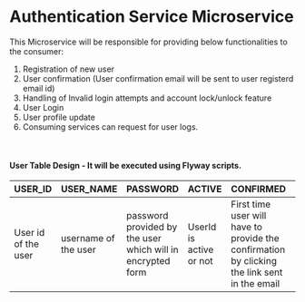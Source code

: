 # Authentication Service Microservice

This Microservice will be responsible for providing below functionalities to the consumer:
<br>
<ol>
  <li>Registration of new user</li>
  <li>User confirmation (User confirmation email will be sent to user registerd email id)</li>
  <li>Handling of Invalid login attempts and account lock/unlock feature</li>
  <li>User Login</li>
  <li>User profile update</li>
  <li>Consuming services can request for user logs.</li>
</ol>
<br>

#### User Table Design - It will be executed using Flyway scripts.
<table>
   <thead>
      <tr>
         <th>USER_ID</th>
         <th>USER_NAME</th>
         <th>PASSWORD</th>
         <th>ACTIVE</th>
         <th>CONFIRMED</th>
         <th>INVALID_LOGIN_ATTEMPTS</th>
         <th>LOCKED</th>
         <th>LAST_ACCESS</th>
         <th>USER_PROFILE_ID</th>
         <th>R_CRE_TIME</th>
         <th>R_MOD_TIME</th>
      </tr>
   </thead>
   <tbody>
      <tr>
         <td>User id of the user</td>
         <td>username of the user</td>
         <td>password provided by the user which will in encrypted form</td>
          <td>UserId is active or not</td>
         <td>First time user will have to provide the confirmation by clicking the link sent in the email</td>
         <td>Number of invalid login attempts</td>
          <td>After given invalid login attempts account will b locked</td>
         <td>Last access time</td>
         <td>User profile Id which will have other user related information</td>
         <td>Record creation time</td>
          <td>Record modification time</td>
      </tr>
   </tbody>
</table>

